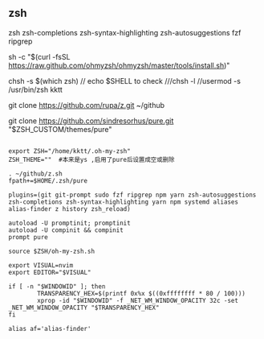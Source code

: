 ## zsh

zsh zsh-completions zsh-syntax-highlighting zsh-autosuggestions fzf ripgrep

sh -c "$(curl -fsSL https://raw.github.com/ohmyzsh/ohmyzsh/master/tools/install.sh)"

chsh -s $(which zsh) // echo $SHELL to check  ///chsh -l //usermod -s /usr/bin/zsh kktt

git clone https://github.com/rupa/z.git ~/github

git clone https://github.com/sindresorhus/pure.git "$ZSH_CUSTOM/themes/pure"

```.zshrc

export ZSH="/home/kktt/.oh-my-zsh"
ZSH_THEME=""  #本来是ys ,启用了pure后设置成空或删除

. ~/github/z.sh
fpath+=$HOME/.zsh/pure

plugins=(git git-prompt sudo fzf ripgrep npm yarn zsh-autosuggestions zsh-completions zsh-syntax-highlighting yarn npm systemd aliases alias-finder z history zsh_reload)

autoload -U promptinit; promptinit
autoload -U compinit && compinit
prompt pure

source $ZSH/oh-my-zsh.sh

export VISUAL=nvim
export EDITOR="$VISUAL"

if [ -n "$WINDOWID" ]; then
        TRANSPARENCY_HEX=$(printf 0x%x $((0xffffffff * 80 / 100)))
        xprop -id "$WINDOWID" -f _NET_WM_WINDOW_OPACITY 32c -set _NET_WM_WINDOW_OPACITY "$TRANSPARENCY_HEX"
fi

alias af='alias-finder'
```
